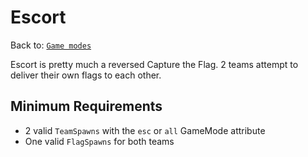 # Escort
Back to: [`Game modes`](/gamemodes.md)

Escort is pretty much a reversed Capture the Flag. 2 teams attempt to deliver their own flags to each other.

## Minimum Requirements
- 2 valid `TeamSpawns` with the `esc` or `all` GameMode attribute
- One valid `FlagSpawns` for both teams